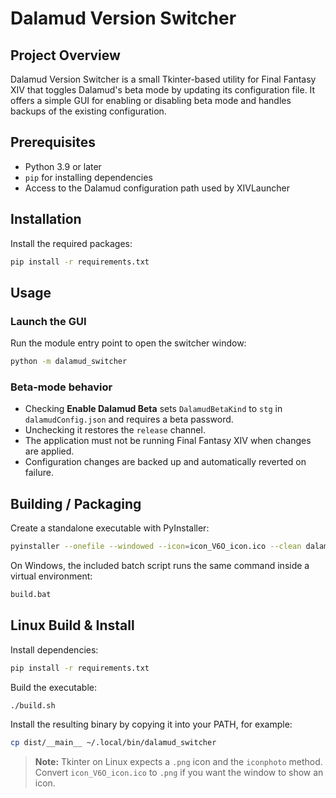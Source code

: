 # Dalamud Version Switcher

## Project Overview
Dalamud Version Switcher is a small Tkinter-based utility for Final Fantasy XIV that toggles Dalamud's beta mode by updating its configuration file. It offers a simple GUI for enabling or disabling beta mode and handles backups of the existing configuration.

## Prerequisites
- Python 3.9 or later
- `pip` for installing dependencies
- Access to the Dalamud configuration path used by XIVLauncher

## Installation
Install the required packages:

```bash
pip install -r requirements.txt
```

## Usage
### Launch the GUI
Run the module entry point to open the switcher window:

```bash
python -m dalamud_switcher
```

### Beta-mode behavior
- Checking **Enable Dalamud Beta** sets `DalamudBetaKind` to `stg` in `dalamudConfig.json` and requires a beta password.
- Unchecking it restores the `release` channel.
- The application must not be running Final Fantasy XIV when changes are applied.
- Configuration changes are backed up and automatically reverted on failure.

## Building / Packaging
Create a standalone executable with PyInstaller:

```bash
pyinstaller --onefile --windowed --icon=icon_V6O_icon.ico --clean dalamud_switcher/__main__.py
```

On Windows, the included batch script runs the same command inside a virtual environment:

```bat
build.bat
```

## Linux Build & Install

Install dependencies:

```bash
pip install -r requirements.txt
```

Build the executable:

```bash
./build.sh
```

Install the resulting binary by copying it into your PATH, for example:

```bash
cp dist/__main__ ~/.local/bin/dalamud_switcher
```

> **Note:** Tkinter on Linux expects a `.png` icon and the `iconphoto` method.
> Convert `icon_V6O_icon.ico` to `.png` if you want the window to show an icon.
